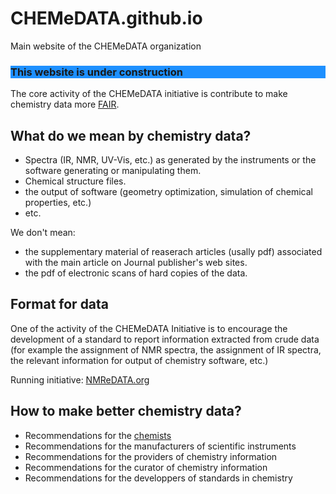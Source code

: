 # CHEMeDATA.github.io
Main website of the CHEMeDATA organization

<h3 style="background-color:DodgerBlue;">This website is under construction</h3>

The core activity of the CHEMeDATA initiative is contribute to make chemistry data more [FAIR](https://www.go-fair.org/fair-principles/).

## What do we mean by chemistry data?

- Spectra (IR, NMR, UV-Vis, etc.) as generated by the instruments or the software generating or manipulating them.
- Chemical structure files.
- the output of software (geometry optimization, simulation of chemical properties, etc.)
- etc.

We don't mean:
- the supplementary material of reaserach articles (usally pdf) associated with the main article on Journal publisher's web sites.
- the pdf of electronic scans of hard copies of the data.

## Format for data

One of the activity of the CHEMeDATA Initiative is to encourage the development of a standard to report information extracted from crude data (for example the assignment of NMR spectra, the assignment of IR spectra, the relevant information for output of chemistry software, etc.)

Running initiative: [NMReDATA.org](NMReDATA.org)

## How to make better chemistry data?

- Recommendations for the [chemists](chemists.md)
- Recommendations for the manufacturers of scientific instruments
- Recommendations for the providers of chemistry information
- Recommendations for the curator of chemistry information
- Recommendations for the developpers of standards in chemistry

